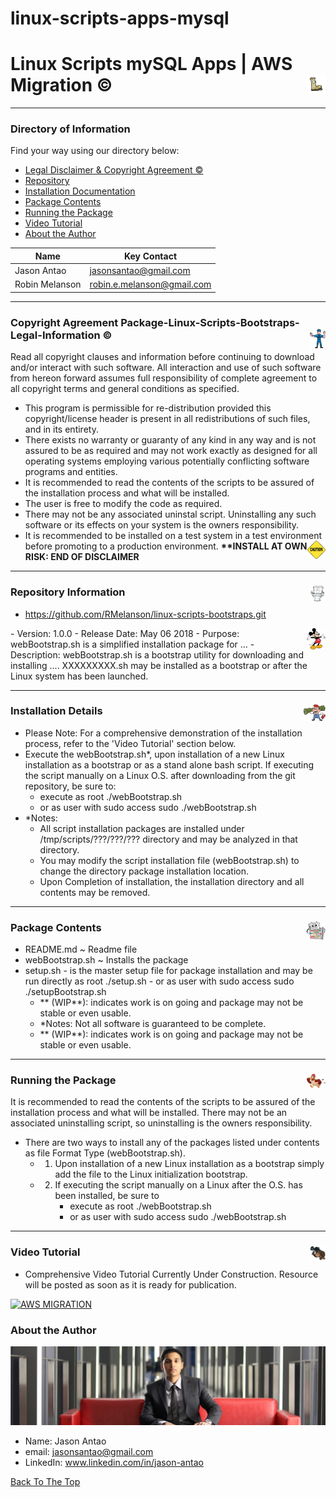 # linux-scripts-apps-mysql
# Linux Scripts mySQL Apps | AWS Migration ©<img src="https://github.com/RMelanson/linux-scripts-bootstraps/blob/master/images/boot1.png" width="6%" align= "right">
---
### Directory of Information
Find your way using our directory below:

- [Legal Disclaimer & Copyright Agreement ©](#copyright-agreement)
- [Repository](#repository-information)
- [Installation Documentation](#installation-details)
- [Package Contents](#package-contents)
- [Running the Package](#running-the-package)
- [Video Tutorial](#video-tutorial)
- [About the Author](#about-the-authors)
 
 Name  | Key Contact
------------- | -------------
Jason Antao  | jasonsantao@gmail.com
Robin Melanson  | robin.e.melanson@gmail.com

 - - - -
### Copyright Agreement <b>Package-Linux-Scripts-Bootstraps-Legal-Information ©</b> <img src="https://github.com/RMelanson/linux-scripts-bootstraps/blob/master/images/policeman.png" width="5%" align= "right">

Read all copyright clauses and information before continuing to download and/or interact with such software. All interaction and use of such software from hereon forward assumes full responsibility of complete agreement to all copyright terms and general conditions as specified. 

- This program is permissible for re-distribution provided this copyright/license header is present in all redistributions of such files, and in its entirety.  
- There exists no warranty or guaranty of any kind in any way and is not assured to be as required and may not work exactly as designed for all operating systems employing various potentially conflicting software programs and entities.  
- It is recommended to read the contents of the scripts to be assured of the installation process and what will be installed. 
- The user is free to modify the code as required. 
- There may not be any associated uninstal script. Uninstalling any such software or its effects on your system is the owners responsibility.
- It is recommended to be installed on a test system in a test environment before promoting to a production environment.<img src="https://github.com/RMelanson/linux-scripts-bootstraps/blob/master/images/caution.png" width="6%" align= "right">
<b>**INSTALL AT OWN RISK: END OF DISCLAIMER</b>

 - - - -
### Repository Information <img src="https://github.com/RMelanson/linux-scripts-bootstraps/blob/master/images/repository.png" width="5%" align= "right">
- https://github.com/RMelanson/linux-scripts-bootstraps.git

<img src="https://github.com/RMelanson/linux-scripts-bootstraps/blob/master/images/aboutMickey.png" width="6%" align= "right">
- Version: 1.0.0
- Release Date: May 06 2018
- Purpose: webBootstrap.sh is a simplified installation package for ...
- Description: webBootstrap.sh is a  bootstrap utility for downloading and installing .... XXXXXXXXX.sh may be installed as a bootstrap or after the Linux system has been launched. 

 - - - -
### Installation Details<img src="https://github.com/RMelanson/linux-scripts-bootstraps/blob/master/images/installation.png" width="7%" align= "right">
- Please Note: For a comprehensive demonstration of the installation process, refer to the 'Video Tutorial' section below.
- Execute the webBootstrap.sh*, upon installation of a new Linux installation as a bootstrap or as a stand alone bash script. If executing the script manually on a Linux O.S. after downloading from the git repository, be sure to:
  - execute as root ./webBootstrap.sh
  - or as user with sudo access sudo ./webBootstrap.sh
- *Notes: 
    - All script installation packages are installed under /tmp/scripts/???/???/??? directory and may be analyzed in that directory.
    - You may modify the script installation file (webBootstrap.sh) to change the directory package installation location.
    - Upon Completion of installation, the installation directory and all contents may be removed.
 - - - -
### Package Contents<img src="https://github.com/RMelanson/linux-scripts-bootstraps/blob/master/images/contents.png" width="6%" align= "right">

- README.md ~ Readme file
- webBootstrap.sh  ~ Installs the package
- setup.sh - is the master setup file for package installation and may be run directly as root ./setup.sh
       - or as user with sudo access sudo ./setupBootstrap.sh
   - ** (WIP**): indicates work is on going and package may not be stable or even usable.
    - *Notes: Not all software is guaranteed to be complete.
   - ** (WIP**): indicates work is on going and package may not be stable or even usable.
 - - - -
### Running the Package<img src="https://github.com/RMelanson/linux-scripts-bootstraps/blob/master/images/running2.png" width="6%" align= "right">
It is recommended to read the contents of the scripts to be assured of the installation process and what will be installed.  There may not be an associated uninstalling script, so uninstalling is the owners responsibility.
- There are two ways to install any of the packages listed under contents as file Format Type (webBootstrap.sh).
  - 1. Upon installation of a new Linux installation as a bootstrap simply add the file to the Linux initialization bootstrap.
  - 2. If executing the script manually on a Linux after the O.S. has been installed, be sure to
       - execute as root ./webBootstrap.sh
       - or as user with sudo access sudo ./webBootstrap.sh
 - - - -
### Video Tutorial<img src="https://github.com/RMelanson/linux-scripts-bootstraps/blob/master/images/video.png" width="5%" align= "right">
- Comprehensive Video Tutorial Currently Under Construction. Resource will be posted as soon as it is ready for publication.

[![AWS MIGRATION](https://github.com/RMelanson/linux-scripts-bootstraps/blob/master/images/maxresdefault.jpg)](https://youtu.be/T_d5-y8hpYI "AWS Migration")

### About the Author
![Author Image](https://github.com/jasonantao/linux-scripts-apps-mysql/blob/master/res/Jason.jpg)
- Name: Jason Antao
- email: jasonsantao@gmail.com
- LinkedIn: www.linkedin.com/in/jason-antao


[Back To The Top](#directory-of-information)


